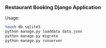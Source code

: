 ### Restaurant Booking Django Application

Usage:

```bash
touch db.sqlite3
python manage.py loaddata data.json
python manage.py migrate
python manage.py runserver

```